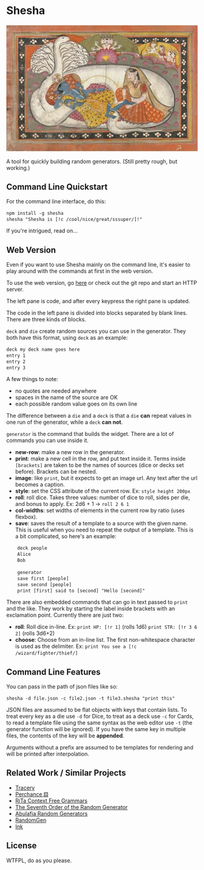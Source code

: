 # Shesha

![Shesha, King of the Nagas](https://github.com/polm/shesha/raw/master/shesha.jpg)

A tool for quickly building random generators. (Still pretty rough, but working.)

## Command Line Quickstart

For the command line interface, do this:

    npm install -g shesha
    shesha "Shesha is [!c /cool/nice/great/sssuper/]!"

If you're intrigued, read on...

## Web Version

Even if you want to use Shesha mainly on the command line, it's easier to play around with the commands at first in the web version.

To use the web version, go [here](https://polm.github.io/shesha/) or check out the git repo and start an HTTP server.

The left pane is code, and after every keypress the right pane is updated. 

The code in the left pane is divided into blocks separated by blank lines. There are three kinds of blocks.

`deck` and `die` create random sources you can use in the generator. They both have this format, using `deck` as an example:

    deck my deck name goes here
    entry 1
    entry 2
    entry 3

A few things to note:

- no quotes are needed anywhere
- spaces in the name of the source are OK
- each possible random value goes on its own line

The difference between a `die` and a `deck` is that a `die` **can** repeat values in one run of the generator, while a `deck` **can not**.

`generator` is the command that builds the widget. There are a lot of commands you can use inside it. 

- **new-row**: make a new row in the generator.
- **print**: make a new cell in the row, and put text inside it. Terms inside `[brackets]` are taken to be the names of sources (dice or decks set before). Brackets can be nested.
- **image**: like `print`, but it expects to get an image url. Any text after the url becomes a caption.
- **style**: set the CSS attribute of the current row. Ex: `style height 200px`
- **roll**: roll dice. Takes three values: number of dice to roll, sides per die, and bonus to apply. Ex: 2d6 + 1 → `roll 2 6 1`
- **col-widths**: set widths of elements in the current row by ratio (uses flexbox).
- **save**: saves the result of a template to a source with the given name. This is useful when you need to repeat the output of a template. This is a bit complicated, so here's an example:

```
    deck people
    Alice
    Bob

    generator
    save first [people]
    save second [people]
    print [first] said to [second] "Hello [second]"
```

There are also embedded commands that can go in text passed to `print` and the like. They work by starting the label inside brackets with an exclamation point. Currently there are just two:

- **roll**: Roll dice in-line. Ex: `print HP: [!r 1]` (rolls 1d6) `print STR: [!r 3 6 2]` (rolls 3d6+2)
- **choose**: Choose from an in-line list. The first non-whitespace character is used as the delimiter. Ex: `print You see a [!c /wizard/fighter/thief/]`

## Command Line Features

You can pass in the path of json files like so:

    shesha -d file.json -c file2.json -t file3.shesha "print this"

JSON files are assumed to be flat objects with keys that contain lists. To treat every key as a die use `-d` for Dice, to treat as a deck use `-c` for Cards, to read a template file using the same syntax as the web editor use `-t` (the generator function will be ignored). If you have the same key in multiple files, the contents of the key will be **appended**. 

Arguments without a prefix are assumed to be templates for rendering and will be printed after interpolation.

## Related Work / Similar Projects

- [Tracery](https://github.com/galaxykate/tracery)
- [Perchance ⚄︎](https://perchance.org/welcome)
- [RiTa Context Free Grammars](http://www.rednoise.org/pdal/index.php?n=Main.Grammars)
- [The Seventh Order of the Random Generator](http://www.lastgaspgrimoire.com/generators/the-seventh-order-of-the-random-generator/)
- [Abulafia Random Generators](http://www.random-generator.com/index.php?title=Main_Page)
- [RandomGen](http://orteil.dashnet.org/randomgen/)
- [Ink](https://github.com/inkle/ink/blob/master/Documentation/WritingWithInk.md)

## License

WTFPL, do as you please.
